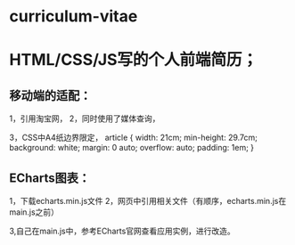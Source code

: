 # curriculum-vitae
# HTML/CSS/JS写的个人前端简历；
## 移动端的适配：
1，引用淘宝网，
<meta name="viewport" content="width=device-width,initial-scale=1.0,minimum-scale=1.0,maximum-scale=1.0,user-scalable=no,viewport-fit=cover">
2，同时使用了媒体查询，
<style media="print">
			body {
				margin: 0;
			}
</style>
3，CSS中A4纸边界限定，
article {
				width: 21cm;
				min-height: 29.7cm;
				background: white;
				margin: 0 auto;
				overflow: auto;
				padding: 1em;
			}
## ECharts图表：
1，下载echarts.min.js文件
2，网页中引用相关文件（有顺序，echarts.min.js在main.js之前）
<script src="JS/echarts.min.js"></script>
<script src="JS/main.js"></script>
3,自己在main.js中，参考ECharts官网查看应用实例，进行改造。

